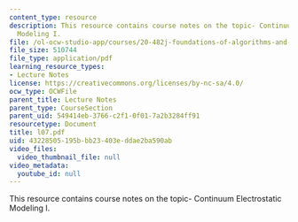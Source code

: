 ```yaml
---
content_type: resource
description: This resource contains course notes on the topic- Continuum Electrostatic
  Modeling I.
file: /ol-ocw-studio-app/courses/20-482j-foundations-of-algorithms-and-computational-techniques-in-systems-biology-spring-2006/43228505195bbb23403eddae2ba590ab_l07.pdf
file_size: 510744
file_type: application/pdf
learning_resource_types:
- Lecture Notes
license: https://creativecommons.org/licenses/by-nc-sa/4.0/
ocw_type: OCWFile
parent_title: Lecture Notes
parent_type: CourseSection
parent_uid: 549414eb-3766-c2f1-0f01-7a2b3284ff91
resourcetype: Document
title: l07.pdf
uid: 43228505-195b-bb23-403e-ddae2ba590ab
video_files:
  video_thumbnail_file: null
video_metadata:
  youtube_id: null
---
```

This resource contains course notes on the topic- Continuum Electrostatic Modeling I.